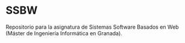 # SSBW
Repositorio para la asignatura de Sistemas Software Basados en Web (Máster de Ingeniería Informática en Granada).
